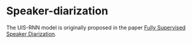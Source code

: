 # Speaker-diarization

The UIS-RNN model is originally proposed in the paper [Fully Supervised Speaker Diarization](https://arxiv.org/abs/1810.04719).

